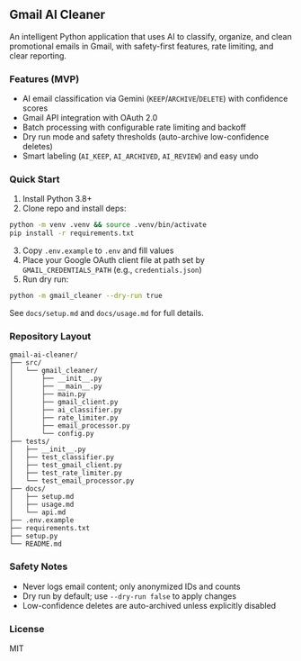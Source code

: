 ## Gmail AI Cleaner

An intelligent Python application that uses AI to classify, organize, and clean promotional emails in Gmail, with safety-first features, rate limiting, and clear reporting.

### Features (MVP)
- AI email classification via Gemini (`KEEP`/`ARCHIVE`/`DELETE`) with confidence scores
- Gmail API integration with OAuth 2.0
- Batch processing with configurable rate limiting and backoff
- Dry run mode and safety thresholds (auto-archive low-confidence deletes)
- Smart labeling (`AI_KEEP`, `AI_ARCHIVED`, `AI_REVIEW`) and easy undo

### Quick Start
1. Install Python 3.8+
2. Clone repo and install deps:
```bash
python -m venv .venv && source .venv/bin/activate
pip install -r requirements.txt
```
3. Copy `.env.example` to `.env` and fill values
4. Place your Google OAuth client file at path set by `GMAIL_CREDENTIALS_PATH` (e.g., `credentials.json`)
5. Run dry run:
```bash
python -m gmail_cleaner --dry-run true
```

See `docs/setup.md` and `docs/usage.md` for full details.

### Repository Layout
```
gmail-ai-cleaner/
├── src/
│   └── gmail_cleaner/
│       ├── __init__.py
│       ├── __main__.py
│       ├── main.py
│       ├── gmail_client.py
│       ├── ai_classifier.py
│       ├── rate_limiter.py
│       ├── email_processor.py
│       └── config.py
├── tests/
│   ├── __init__.py
│   ├── test_classifier.py
│   ├── test_gmail_client.py
│   ├── test_rate_limiter.py
│   └── test_email_processor.py
├── docs/
│   ├── setup.md
│   ├── usage.md
│   └── api.md
├── .env.example
├── requirements.txt
├── setup.py
└── README.md
```

### Safety Notes
- Never logs email content; only anonymized IDs and counts
- Dry run by default; use `--dry-run false` to apply changes
- Low-confidence deletes are auto-archived unless explicitly disabled

### License
MIT

